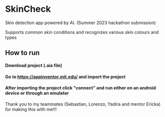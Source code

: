 # SkinCheck

Skin detection app powered by AI. (Summer 2023 hackathon submission)

Supports common skin conditions and recognizes various skin colours and types



## How to run

#### Download project (.aia file)

#### Go to https://appinventor.mit.edu/ and import the project

#### After importing the project click "connect" and run either on an android device or through an emulator



Thank you to my teammates (Sebastian, Lorenzo, Yadira and mentor Ericka) for making this with me!!!
